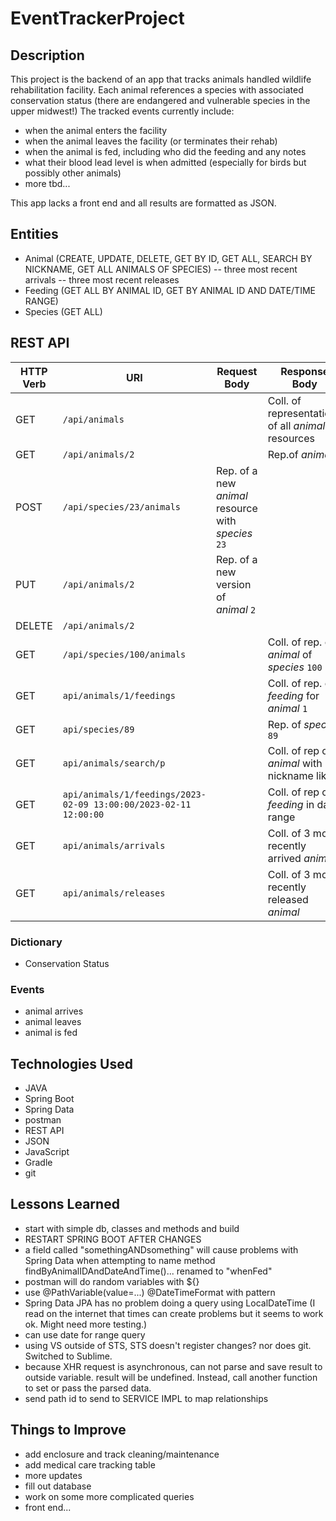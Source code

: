 # EventTrackerProject

## Description
This project is the backend of an app that tracks animals handled wildlife rehabilitation facility. Each animal references a species with associated conservation status (there are endangered and vulnerable species in the upper midwest!) The tracked events currently include:

- when the animal enters the facility
- when the animal leaves the facility (or terminates their rehab)
- when the animal is fed, including who did the feeding and any notes
- what their blood lead level is when admitted (especially for birds but possibly other animals)
- more tbd...

This app lacks a front end and all results are formatted as JSON.

## Entities
- Animal (CREATE, UPDATE, DELETE, GET BY ID, GET ALL, SEARCH BY NICKNAME, GET ALL ANIMALS OF SPECIES)
-- three most recent arrivals
-- three most recent releases
- Feeding (GET ALL BY ANIMAL ID, GET BY ANIMAL ID AND DATE/TIME RANGE)
- Species (GET ALL)

## REST API
| HTTP Verb | URI                        | Request Body                           | Response Body                                           |
|-----------|----------------------------|----------------------------------------|---------------------------------------------------------|
| GET       | `/api/animals`             |                                        | Coll. of representations of all _animal_ resources      |
| GET       | `/api/animals/2`           |                                        | Rep.of _animal_ `2`                                     |
| POST      | `/api/species/23/animals`             | Rep. of a new _animal_ resource with _species_ `23`      |                                                         |
| PUT       | `/api/animals/2`           | Rep. of a new version of _animal_ `2`  |                                                         |
| DELETE    | `/api/animals/2`           |                                        |                                                         |
| GET       | `/api/species/100/animals` |                                        | Coll. of rep. of _animal_ of _species_ `100`           | 
| GET       | `api/animals/1/feedings`   |                                        | Coll. of rep. of _feeding_ for _animal_ `1`            | 
| GET       | `api/species/89`           |                                        | Rep. of _species_ `89` |
| GET       | `api/animals/search/p`     |                                        | Coll. of rep of _animal_ with nickname like `p`  |
| GET | `api/animals/1/feedings/2023-02-09 13:00:00/2023-02-11 12:00:00` |   | Coll. of rep of _feeding_ in date range |
| GET | `api/animals/arrivals` |   | Coll. of 3 most recently arrived _animal_ |
| GET | `api/animals/releases` |   | Coll. of 3 most recently released _animal_ |

### Dictionary
- Conservation Status

### Events
- animal arrives
- animal leaves
- animal is fed

## Technologies Used
- JAVA
- Spring Boot
- Spring Data
- postman
- REST API
- JSON
- JavaScript
- Gradle
- git

## Lessons Learned
- start with simple db, classes and methods and build
- RESTART SPRING BOOT AFTER CHANGES
- a field called "somethingANDsomething" will cause problems with Spring Data when attempting to name method findByAnimalIDAndDateAndTime()... renamed to "whenFed"
- postman will do random variables with ${}
- use @PathVariable(value=...) @DateTimeFormat with pattern
- Spring Data JPA has no problem doing a query using LocalDateTime (I read on the internet that times can create problems but it seems to work ok. Might need more testing.)
- can use date for range query
- using VS outside of STS, STS doesn't register changes? nor does git. Switched to Sublime.
- because XHR request is asynchronous, can not parse and save result to outside variable. result will be undefined. Instead, call another function to set or pass the parsed data.
- send path id to send to SERVICE IMPL to map relationships

## Things to Improve
- add enclosure and track cleaning/maintenance
- add medical care tracking table
- more updates
- fill out database
- work on some more complicated queries
- front end...
